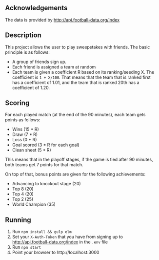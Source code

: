 Acknowledgements
----------------
The data is provided by http://api.football-data.org/index


Description
-----------

This project allows the user to play sweepstakes with friends. The basic principle is as follows:
- A group of friends sign up.
- Each friend is assigned a team at random
- Each team is given a coefficient R based on its ranking/seeding X. The coefficient is `1 + X/100`. That means that the team that is ranked first has a coefficient of 1.01, and the team that is ranked 20th has a coefficient of 1.20.

Scoring
-------
For each played match (at the end of the 90 minutes), each team gets points as follows:
- Wins (15 * R)
- Draw (7 * R)
- Loss (0 * R)
- Goal scored (3 * R for each goal)
- Clean sheet (5 * R)

This means that in the playoff stages, if the game is tied after 90 minutes, both teams get 7 points for that match.

On top of that, bonus points are given for the following achievements:
- Advancing to knockout stage (20)
- Top 8 (20)
- Top 4 (20)
- Top 2 (25)
- World Champion (35)

Running
-------

1. Run `npm install && gulp elm`
1. Set your `X-Auth-Token` that you have from signing up to http://api.football-data.org/index in the `.env` file
1. Run `npm start`
1. Point your browser to http://localhost:3000
